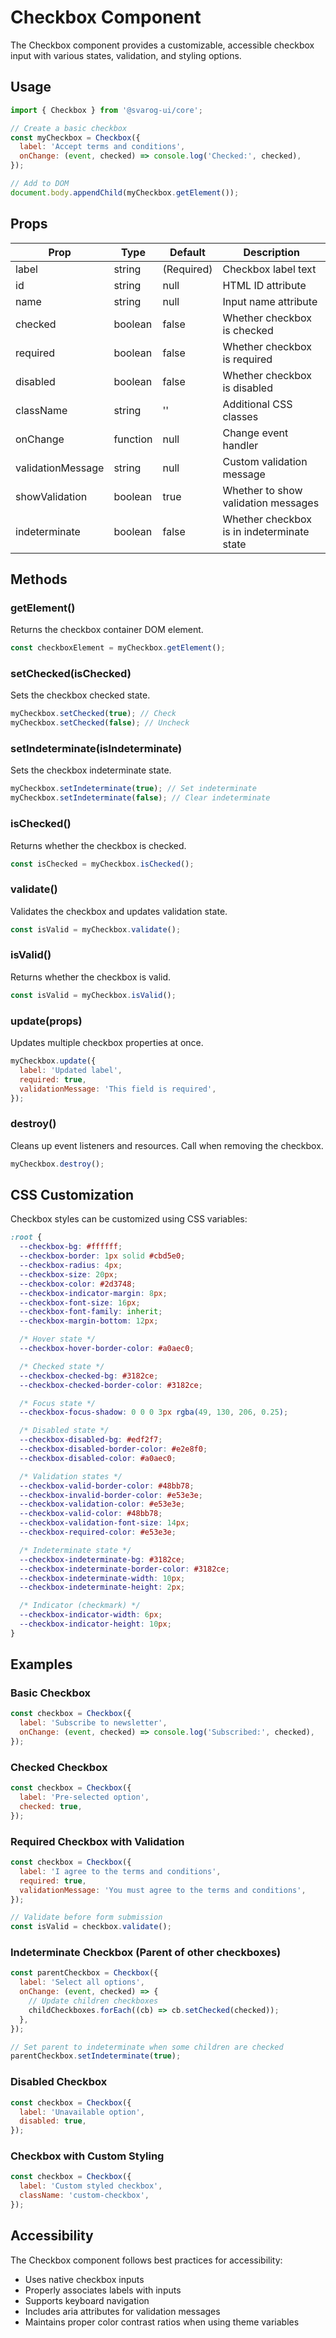 # Checkbox Component

The Checkbox component provides a customizable, accessible checkbox input with various states, validation, and styling options.

## Usage

```javascript
import { Checkbox } from '@svarog-ui/core';

// Create a basic checkbox
const myCheckbox = Checkbox({
  label: 'Accept terms and conditions',
  onChange: (event, checked) => console.log('Checked:', checked),
});

// Add to DOM
document.body.appendChild(myCheckbox.getElement());
```

## Props

| Prop              | Type     | Default    | Description                                |
| ----------------- | -------- | ---------- | ------------------------------------------ |
| label             | string   | (Required) | Checkbox label text                        |
| id                | string   | null       | HTML ID attribute                          |
| name              | string   | null       | Input name attribute                       |
| checked           | boolean  | false      | Whether checkbox is checked                |
| required          | boolean  | false      | Whether checkbox is required               |
| disabled          | boolean  | false      | Whether checkbox is disabled               |
| className         | string   | ''         | Additional CSS classes                     |
| onChange          | function | null       | Change event handler                       |
| validationMessage | string   | null       | Custom validation message                  |
| showValidation    | boolean  | true       | Whether to show validation messages        |
| indeterminate     | boolean  | false      | Whether checkbox is in indeterminate state |

## Methods

### getElement()

Returns the checkbox container DOM element.

```javascript
const checkboxElement = myCheckbox.getElement();
```

### setChecked(isChecked)

Sets the checkbox checked state.

```javascript
myCheckbox.setChecked(true); // Check
myCheckbox.setChecked(false); // Uncheck
```

### setIndeterminate(isIndeterminate)

Sets the checkbox indeterminate state.

```javascript
myCheckbox.setIndeterminate(true); // Set indeterminate
myCheckbox.setIndeterminate(false); // Clear indeterminate
```

### isChecked()

Returns whether the checkbox is checked.

```javascript
const isChecked = myCheckbox.isChecked();
```

### validate()

Validates the checkbox and updates validation state.

```javascript
const isValid = myCheckbox.validate();
```

### isValid()

Returns whether the checkbox is valid.

```javascript
const isValid = myCheckbox.isValid();
```

### update(props)

Updates multiple checkbox properties at once.

```javascript
myCheckbox.update({
  label: 'Updated label',
  required: true,
  validationMessage: 'This field is required',
});
```

### destroy()

Cleans up event listeners and resources. Call when removing the checkbox.

```javascript
myCheckbox.destroy();
```

## CSS Customization

Checkbox styles can be customized using CSS variables:

```css
:root {
  --checkbox-bg: #ffffff;
  --checkbox-border: 1px solid #cbd5e0;
  --checkbox-radius: 4px;
  --checkbox-size: 20px;
  --checkbox-color: #2d3748;
  --checkbox-indicator-margin: 8px;
  --checkbox-font-size: 16px;
  --checkbox-font-family: inherit;
  --checkbox-margin-bottom: 12px;

  /* Hover state */
  --checkbox-hover-border-color: #a0aec0;

  /* Checked state */
  --checkbox-checked-bg: #3182ce;
  --checkbox-checked-border-color: #3182ce;

  /* Focus state */
  --checkbox-focus-shadow: 0 0 0 3px rgba(49, 130, 206, 0.25);

  /* Disabled state */
  --checkbox-disabled-bg: #edf2f7;
  --checkbox-disabled-border-color: #e2e8f0;
  --checkbox-disabled-color: #a0aec0;

  /* Validation states */
  --checkbox-valid-border-color: #48bb78;
  --checkbox-invalid-border-color: #e53e3e;
  --checkbox-validation-color: #e53e3e;
  --checkbox-valid-color: #48bb78;
  --checkbox-validation-font-size: 14px;
  --checkbox-required-color: #e53e3e;

  /* Indeterminate state */
  --checkbox-indeterminate-bg: #3182ce;
  --checkbox-indeterminate-border-color: #3182ce;
  --checkbox-indeterminate-width: 10px;
  --checkbox-indeterminate-height: 2px;

  /* Indicator (checkmark) */
  --checkbox-indicator-width: 6px;
  --checkbox-indicator-height: 10px;
}
```

## Examples

### Basic Checkbox

```javascript
const checkbox = Checkbox({
  label: 'Subscribe to newsletter',
  onChange: (event, checked) => console.log('Subscribed:', checked),
});
```

### Checked Checkbox

```javascript
const checkbox = Checkbox({
  label: 'Pre-selected option',
  checked: true,
});
```

### Required Checkbox with Validation

```javascript
const checkbox = Checkbox({
  label: 'I agree to the terms and conditions',
  required: true,
  validationMessage: 'You must agree to the terms and conditions',
});

// Validate before form submission
const isValid = checkbox.validate();
```

### Indeterminate Checkbox (Parent of other checkboxes)

```javascript
const parentCheckbox = Checkbox({
  label: 'Select all options',
  onChange: (event, checked) => {
    // Update children checkboxes
    childCheckboxes.forEach((cb) => cb.setChecked(checked));
  },
});

// Set parent to indeterminate when some children are checked
parentCheckbox.setIndeterminate(true);
```

### Disabled Checkbox

```javascript
const checkbox = Checkbox({
  label: 'Unavailable option',
  disabled: true,
});
```

### Checkbox with Custom Styling

```javascript
const checkbox = Checkbox({
  label: 'Custom styled checkbox',
  className: 'custom-checkbox',
});
```

## Accessibility

The Checkbox component follows best practices for accessibility:

- Uses native checkbox inputs
- Properly associates labels with inputs
- Supports keyboard navigation
- Includes aria attributes for validation messages
- Maintains proper color contrast ratios when using theme variables
